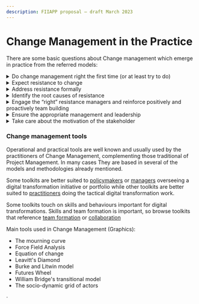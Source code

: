 ```yaml
---
description: FIIAPP proposal – draft March 2023
---
```


# Change Management in the Practice

There are some basic questions about Change management which emerge in practice from the referred models:

<details>

<summary>Do change management right the first time (or at least try to do)</summary>

Although resistance is a normal human response to change, we should avoid or mitigate a significant amount of resistance by applying effective [change management](https://www.prosci.com/change-management) from the start of a project or initiative.

Participants in Prosci’s 2019 benchmarking study indicated that 47% of the employee resistance they encountered could have avoided by implementing effective change management practices and principles. The moral here is: If you do adopt a Change Management Action Plan right the first time, you can [prevent much of the resistance](https://www.prosci.com/resources/articles/managing-resistance-to-change) from occurring.

</details>

<details>

<summary>Expect resistance to change</summary>

Actions for addressing and mitigating resistance include:

* Actions for addressing and mitigating resistance include:
* Utilizing a structured change management approach from the design of the project
* Engaging senior leaders as [active and visible sponsors](https://www.prosci.com/resources/articles/primary-sponsors-role-and-importance) of the change
* Recruiting support from people managers as advocates for the change
* Communicating the need for change, its impacts on individuals, and the benefits to employees

</details>

<details>

<summary>Address resistance formally</summary>

Sources of resistance include:

* Employees who are highly invested in the current way of doing work
* People who created the current way of doing work that will be changed
* Employees who expect more work as a result of the change        &#x20;
* Those who advocated a particular alternative, (e.g., they wanted Option B, but Option A was selected)        &#x20;
* People who have been very successful and rewarded in the current way of doing work&#x20;

These groups of stakeholders, with a clear relevance in the case of Public Administrations, are likely sources of resistance and should be addressed proactively in the entire project lifecycle with targeted tactics for mitigating these objectio

</details>

<details>

<summary>Identify the root causes of resistance</summary>

Among several root causes, it appears:

* Lack of awareness of why the change was being made&#x20;
* Impact on current job role        &#x20;
* Fear rooted in uncertainty due to past failed changes        &#x20;
* Lack of visible support from and trust in management or leadership        &#x20;
* Lack of inclusion in the change

</details>

<details>

<summary>Engage the “right” resistance managers and reinforce positively and proactively team building</summary>

Managers have five unique and important [roles to play](https://blog.prosci.com/5-key-roles-for-people-managers-in-leading-change) during times of change:

* Communicator        &#x20;
* Liaison –project team        &#x20;
* Advocate support for the change        &#x20;
* Resistance Manager –mitigate resistance to the change        &#x20;
* Coach – supporting employees through the change process&#x20;

</details>

<details>

<summary>Ensure the appropriate management and leadership </summary>

Basically, leadership refers to the influence and position of the individual as a leader within his group or team. A successful leader is distinguished by their ability to inspire and lead their team to achieve common goals. The definition of leadership involves qualities such as self-confidence, exemplarity, open-mind and the ability to manage challenges and crises within the organisation.

&#x20;There are 11 types of leadership commonly accepted for classification:

1. Authoritarian (or autocratic)
2. Participatory (or democratic)
3. Laissez-faire (or delegative)
4. Visionary
5. Coaching-Based
6. Affiliative (or collaborative)
7. Democratic (but also very limited by the timing) leadership
8. Lead
9. Directive
10. Transformational leadership&#x20;
11. Transactional Leadership



</details>

<details>

<summary>Take care about the motivation of the stakeholder</summary>

There is no single motivation theory that explains all aspects of human motivation, but these theoretical explanations do often serve as the basis for the development of approaches and techniques to increase motivation in distinct areas of human endeavour. In this sense, Change Management affects and is affected by the human behaviour.

#### 4 Different types of motivation

The [self-concordance model](https://academic.udayton.edu/jackbauer/PGSG/Sheldon%2001%20self-concord%20happy%20copy.pdf) of goal setting differentiates between four types of motivation (Sheldon & Elliot, 1999). These are:

* External motivation
* Introjected motivation
* Identified motivation
* Intrinsic motivation

#### Content Theories of Motivation

Are mainly focused on what motivates people and addressed specific factors like individual needs and goals

* Maslow’s theory of the hierarchy of needs
* Alderfer’s ERG theory
* McClelland’s achievement motivation theory
* Herzberg’s two-factor theory

</details>

### **Change management tools**

Operational and practical tools are well known and usually used by the practitioners of Change Management,  complementing those traditional of Project Management. In many cases They are based in several of the models and methodologies already mentioned.

Some toolkits are better suited to [policymakers](https://oecd-opsi.org/search-toolkits/?\_sft\_discipline-or-practice=digital-transformation&\_sft\_user-type=policy-maker-or-adviser) or [managers](https://oecd-opsi.org/search-toolkits/?\_sft\_discipline-or-practice=digital-transformation&\_sft\_user-type=manager) overseeing a digital transformation initiative or portfolio while other toolkits are better suited to [practitioners](https://oecd-opsi.org/search-toolkits/?\_sft\_discipline-or-practice=digital-transformation&\_sft\_user-type=practitioner) doing the tactical digital transformation work.

Some toolkits touch on skills and behaviours important for digital transformations. Skills and team formation is important, so browse toolkits that reference [team formation](https://oecd-opsi.org/search-toolkits/?\_sft\_good-for=build-a-team) or [collaboration](https://oecd-opsi.org/search-toolkits/?\_sft\_good-for=collaboration)

&#x20;Main tools used in Change Management (Graphics):

* The mourning curve
* Force Field Analysis
* Equation of change
* Leavitt's Diamond
* Burke and Litwin model
* Futures Wheel
* William Bridge's transitional model
* The socio-dynamic grid of actors

·        &#x20;
